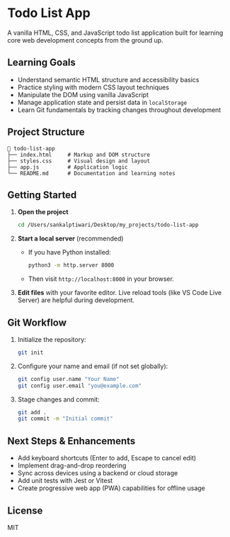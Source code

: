# Todo List App

A vanilla HTML, CSS, and JavaScript todo list application built for learning core web development concepts from the ground up.

## Learning Goals

- Understand semantic HTML structure and accessibility basics
- Practice styling with modern CSS layout techniques
- Manipulate the DOM using vanilla JavaScript
- Manage application state and persist data in `localStorage`
- Learn Git fundamentals by tracking changes throughout development

## Project Structure

```
📁 todo-list-app
├── index.html     # Markup and DOM structure
├── styles.css     # Visual design and layout
├── app.js         # Application logic
└── README.md      # Documentation and learning notes
```

## Getting Started

1. **Open the project**

   ```bash
   cd /Users/sankalptiwari/Desktop/my_projects/todo-list-app
   ```

2. **Start a local server** (recommended)
   - If you have Python installed:

     ```bash
     python3 -m http.server 8000
     ```

   - Then visit `http://localhost:8000` in your browser.

3. **Edit files** with your favorite editor. Live reload tools (like VS Code Live Server) are helpful during development.

## Git Workflow

1. Initialize the repository:

   ```bash
   git init
   ```

2. Configure your name and email (if not set globally):

   ```bash
   git config user.name "Your Name"
   git config user.email "you@example.com"
   ```

3. Stage changes and commit:

   ```bash
   git add .
   git commit -m "Initial commit"
   ```

## Next Steps & Enhancements

- Add keyboard shortcuts (Enter to add, Escape to cancel edit)
- Implement drag-and-drop reordering
- Sync across devices using a backend or cloud storage
- Add unit tests with Jest or Vitest
- Create progressive web app (PWA) capabilities for offline usage

## License

MIT
